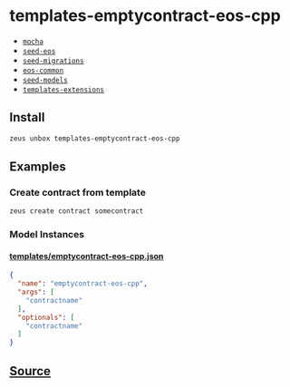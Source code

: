 
templates-emptycontract-eos-cpp
====================









* [`mocha`](mocha.md)
* [`seed-eos`](seed-eos.md)
* [`seed-migrations`](seed-migrations.md)
* [`eos-common`](eos-common.md)
* [`seed-models`](seed-models.md)
* [`templates-extensions`](templates-extensions.md)




## Install
```bash
zeus unbox templates-emptycontract-eos-cpp
```
## Examples
### Create contract from template
```bash
zeus create contract somecontract
```








### Model Instances
#### [templates/emptycontract-eos-cpp.json](https://github.com/liquidapps-io/zeus-sdk/tree/master/boxes/groups/templates/templates-emptycontract-eos-cpp/models/templates/emptycontract-eos-cpp.json)
```json
{
  "name": "emptycontract-eos-cpp",
  "args": [
    "contractname"
  ],
  "optionals": [
    "contractname"
  ]
}
```

## [Source](https://github.com/liquidapps-io/zeus-sdk/tree/master/boxes/groups/templates/templates-emptycontract-eos-cpp)